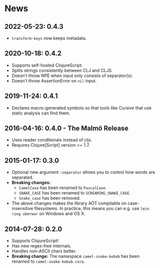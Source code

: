 # News

## 2022-05-23: 0.4.3

* `transform-keys` now keeps metadata.

## 2020-10-18: 0.4.2

* Supports self-hosted ClojureScript.
* Splits strings consistently between CLJ and CLJS.
* Doesn't throw NPE when input only consists of separator(s).
* Doesn't throw AssertionError on `nil` input.

## 2019-11-24: 0.4.1

* Declares macro-generated symbols so that tools like Cursive that use static analysis can find them.

## 2016-04-16: 0.4.0 - The Malmö Release

* Uses reader conditionals instead of cljx.
* Requires Clojure[Script] version >= 1.7.

## 2015-01-17: 0.3.0

* Optional new argument `:separator` allows you to control how words are separated.
* **Breaking changes:**
  * `CamelCase` has been renamed to `PascalCase`.
  * `SNAKE_CASE` has been renamed to `SCREAMING_SNAKE_CASE`.
  * `Snake_case` has been removed.
* The above changes makes the library AOT compilable on case-insensitive filesystems.
  In practice, this means you can e.g. use `lein ring uberwar` on Windows and OS X.

## 2014-07-28: 0.2.0

* Supports ClojureScript!
* Has new regex-free internals.
* Handles non-ASCII chars better.
* **Breaking change:** The namespace `camel-snake-kebab` has been renamed to `camel-snake-kebab.core`.

